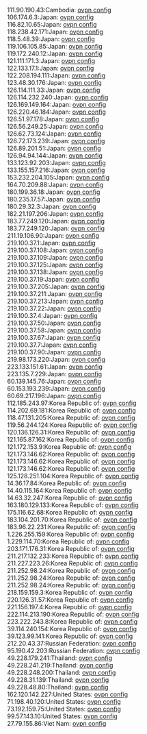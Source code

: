 111.90.190.43:Cambodia: [ovpn config](vpn/111_90_190_43.ovpn)  
106.174.6.3:Japan: [ovpn config](vpn/106_174_6_3.ovpn)  
116.82.10.65:Japan: [ovpn config](vpn/116_82_10_65.ovpn)  
118.238.42.171:Japan: [ovpn config](vpn/118_238_42_171.ovpn)  
118.5.48.39:Japan: [ovpn config](vpn/118_5_48_39.ovpn)  
119.106.105.85:Japan: [ovpn config](vpn/119_106_105_85.ovpn)  
119.172.240.12:Japan: [ovpn config](vpn/119_172_240_12.ovpn)  
121.111.171.3:Japan: [ovpn config](vpn/121_111_171_3.ovpn)  
122.133.17.1:Japan: [ovpn config](vpn/122_133_17_1.ovpn)  
122.208.194.111:Japan: [ovpn config](vpn/122_208_194_111.ovpn)  
123.48.30.176:Japan: [ovpn config](vpn/123_48_30_176.ovpn)  
126.114.111.33:Japan: [ovpn config](vpn/126_114_111_33.ovpn)  
126.114.232.240:Japan: [ovpn config](vpn/126_114_232_240.ovpn)  
126.169.149.164:Japan: [ovpn config](vpn/126_169_149_164.ovpn)  
126.220.46.184:Japan: [ovpn config](vpn/126_220_46_184.ovpn)  
126.51.97.178:Japan: [ovpn config](vpn/126_51_97_178.ovpn)  
126.56.249.25:Japan: [ovpn config](vpn/126_56_249_25.ovpn)  
126.62.73.124:Japan: [ovpn config](vpn/126_62_73_124.ovpn)  
126.72.173.239:Japan: [ovpn config](vpn/126_72_173_239.ovpn)  
126.89.201.51:Japan: [ovpn config](vpn/126_89_201_51.ovpn)  
126.94.94.144:Japan: [ovpn config](vpn/126_94_94_144.ovpn)  
133.123.92.203:Japan: [ovpn config](vpn/133_123_92_203.ovpn)  
133.155.157.216:Japan: [ovpn config](vpn/133_155_157_216.ovpn)  
153.232.204.105:Japan: [ovpn config](vpn/153_232_204_105.ovpn)  
164.70.209.88:Japan: [ovpn config](vpn/164_70_209_88.ovpn)  
180.199.36.18:Japan: [ovpn config](vpn/180_199_36_18.ovpn)  
180.235.17.57:Japan: [ovpn config](vpn/180_235_17_57.ovpn)  
180.29.32.3:Japan: [ovpn config](vpn/180_29_32_3.ovpn)  
182.21.197.206:Japan: [ovpn config](vpn/182_21_197_206.ovpn)  
183.77.249.120:Japan: [ovpn config](vpn/183_77_249_120.ovpn)  
183.77.249.120:Japan: [ovpn config](vpn/183_77_249_120.ovpn)  
211.19.106.90:Japan: [ovpn config](vpn/211_19_106_90.ovpn)  
219.100.37.1:Japan: [ovpn config](vpn/219_100_37_1.ovpn)  
219.100.37.108:Japan: [ovpn config](vpn/219_100_37_108.ovpn)  
219.100.37.109:Japan: [ovpn config](vpn/219_100_37_109.ovpn)  
219.100.37.125:Japan: [ovpn config](vpn/219_100_37_125.ovpn)  
219.100.37.138:Japan: [ovpn config](vpn/219_100_37_138.ovpn)  
219.100.37.19:Japan: [ovpn config](vpn/219_100_37_19.ovpn)  
219.100.37.205:Japan: [ovpn config](vpn/219_100_37_205.ovpn)  
219.100.37.211:Japan: [ovpn config](vpn/219_100_37_211.ovpn)  
219.100.37.213:Japan: [ovpn config](vpn/219_100_37_213.ovpn)  
219.100.37.22:Japan: [ovpn config](vpn/219_100_37_22.ovpn)  
219.100.37.4:Japan: [ovpn config](vpn/219_100_37_4.ovpn)  
219.100.37.50:Japan: [ovpn config](vpn/219_100_37_50.ovpn)  
219.100.37.58:Japan: [ovpn config](vpn/219_100_37_58.ovpn)  
219.100.37.67:Japan: [ovpn config](vpn/219_100_37_67.ovpn)  
219.100.37.7:Japan: [ovpn config](vpn/219_100_37_7.ovpn)  
219.100.37.90:Japan: [ovpn config](vpn/219_100_37_90.ovpn)  
219.98.173.220:Japan: [ovpn config](vpn/219_98_173_220.ovpn)  
223.133.151.61:Japan: [ovpn config](vpn/223_133_151_61.ovpn)  
223.135.7.229:Japan: [ovpn config](vpn/223_135_7_229.ovpn)  
60.139.145.76:Japan: [ovpn config](vpn/60_139_145_76.ovpn)  
60.153.193.239:Japan: [ovpn config](vpn/60_153_193_239.ovpn)  
60.69.217.196:Japan: [ovpn config](vpn/60_69_217_196.ovpn)  
112.185.243.97:Korea Republic of: [ovpn config](vpn/112_185_243_97.ovpn)  
114.202.69.181:Korea Republic of: [ovpn config](vpn/114_202_69_181.ovpn)  
118.47.131.205:Korea Republic of: [ovpn config](vpn/118_47_131_205.ovpn)  
119.56.244.124:Korea Republic of: [ovpn config](vpn/119_56_244_124.ovpn)  
120.136.126.31:Korea Republic of: [ovpn config](vpn/120_136_126_31.ovpn)  
121.165.87.162:Korea Republic of: [ovpn config](vpn/121_165_87_162.ovpn)  
121.172.153.9:Korea Republic of: [ovpn config](vpn/121_172_153_9.ovpn)  
121.173.146.62:Korea Republic of: [ovpn config](vpn/121_173_146_62.ovpn)  
121.173.146.62:Korea Republic of: [ovpn config](vpn/121_173_146_62.ovpn)  
121.173.146.62:Korea Republic of: [ovpn config](vpn/121_173_146_62.ovpn)  
125.128.251.104:Korea Republic of: [ovpn config](vpn/125_128_251_104.ovpn)  
14.36.17.84:Korea Republic of: [ovpn config](vpn/14_36_17_84.ovpn)  
14.40.115.164:Korea Republic of: [ovpn config](vpn/14_40_115_164.ovpn)  
14.63.32.247:Korea Republic of: [ovpn config](vpn/14_63_32_247.ovpn)  
163.180.129.133:Korea Republic of: [ovpn config](vpn/163_180_129_133.ovpn)  
175.116.62.68:Korea Republic of: [ovpn config](vpn/175_116_62_68.ovpn)  
183.104.201.70:Korea Republic of: [ovpn config](vpn/183_104_201_70.ovpn)  
183.96.22.231:Korea Republic of: [ovpn config](vpn/183_96_22_231.ovpn)  
1.226.255.159:Korea Republic of: [ovpn config](vpn/1_226_255_159.ovpn)  
1.229.114.70:Korea Republic of: [ovpn config](vpn/1_229_114_70.ovpn)  
203.171.176.31:Korea Republic of: [ovpn config](vpn/203_171_176_31.ovpn)  
211.217.132.233:Korea Republic of: [ovpn config](vpn/211_217_132_233.ovpn)  
211.227.223.26:Korea Republic of: [ovpn config](vpn/211_227_223_26.ovpn)  
211.252.98.24:Korea Republic of: [ovpn config](vpn/211_252_98_24.ovpn)  
211.252.98.24:Korea Republic of: [ovpn config](vpn/211_252_98_24.ovpn)  
211.252.98.24:Korea Republic of: [ovpn config](vpn/211_252_98_24.ovpn)  
218.159.159.3:Korea Republic of: [ovpn config](vpn/218_159_159_3.ovpn)  
220.126.31.57:Korea Republic of: [ovpn config](vpn/220_126_31_57.ovpn)  
221.156.197.4:Korea Republic of: [ovpn config](vpn/221_156_197_4.ovpn)  
222.114.213.190:Korea Republic of: [ovpn config](vpn/222_114_213_190.ovpn)  
223.222.243.8:Korea Republic of: [ovpn config](vpn/223_222_243_8.ovpn)  
39.114.240.154:Korea Republic of: [ovpn config](vpn/39_114_240_154.ovpn)  
39.123.99.141:Korea Republic of: [ovpn config](vpn/39_123_99_141.ovpn)  
212.20.43.37:Russian Federation: [ovpn config](vpn/212_20_43_37.ovpn)  
95.190.42.203:Russian Federation: [ovpn config](vpn/95_190_42_203.ovpn)  
49.228.179.241:Thailand: [ovpn config](vpn/49_228_179_241.ovpn)  
49.228.241.219:Thailand: [ovpn config](vpn/49_228_241_219.ovpn)  
49.228.248.200:Thailand: [ovpn config](vpn/49_228_248_200.ovpn)  
49.228.31.139:Thailand: [ovpn config](vpn/49_228_31_139.ovpn)  
49.228.48.80:Thailand: [ovpn config](vpn/49_228_48_80.ovpn)  
162.120.142.227:United States: [ovpn config](vpn/162_120_142_227.ovpn)  
71.198.40.120:United States: [ovpn config](vpn/71_198_40_120.ovpn)  
73.192.159.75:United States: [ovpn config](vpn/73_192_159_75.ovpn)  
99.57.143.10:United States: [ovpn config](vpn/99_57_143_10.ovpn)  
27.79.155.86:Viet Nam: [ovpn config](vpn/27_79_155_86.ovpn)  
